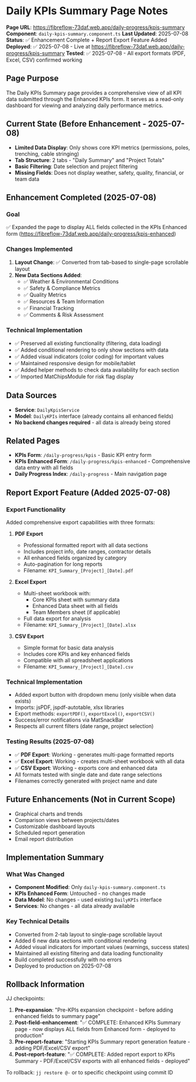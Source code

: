 # Daily KPIs Summary Page Notes

**Page URL**: https://fibreflow-73daf.web.app/daily-progress/kpis-summary
**Component**: `daily-kpis-summary.component.ts`
**Last Updated**: 2025-07-08
**Status**: ✅ Enhancement Complete + Report Export Feature Added
**Deployed**: ✅ 2025-07-08 - Live at https://fibreflow-73daf.web.app/daily-progress/kpis-summary
**Tested**: ✅ 2025-07-08 - All export formats (PDF, Excel, CSV) confirmed working

## Page Purpose
The Daily KPIs Summary page provides a comprehensive view of all KPI data submitted through the Enhanced KPIs form. It serves as a read-only dashboard for viewing and analyzing daily performance metrics.

## Current State (Before Enhancement - 2025-07-08)
- **Limited Data Display**: Only shows core KPI metrics (permissions, poles, trenching, cable stringing)
- **Tab Structure**: 2 tabs - "Daily Summary" and "Project Totals"
- **Basic Filtering**: Date selection and project filtering
- **Missing Fields**: Does not display weather, safety, quality, financial, or team data

## Enhancement Completed (2025-07-08)
### Goal
✅ Expanded the page to display ALL fields collected in the KPIs Enhanced form (https://fibreflow-73daf.web.app/daily-progress/kpis-enhanced)

### Changes Implemented
1. **Layout Change**: ✅ Converted from tab-based to single-page scrollable layout
2. **New Data Sections Added**:
   - ✅ Weather & Environmental Conditions
   - ✅ Safety & Compliance Metrics
   - ✅ Quality Metrics
   - ✅ Resources & Team Information
   - ✅ Financial Tracking
   - ✅ Comments & Risk Assessment

### Technical Implementation
- ✅ Preserved all existing functionality (filtering, data loading)
- ✅ Added conditional rendering to only show sections with data
- ✅ Added visual indicators (color coding) for important values
- ✅ Maintained responsive design for mobile/tablet
- ✅ Added helper methods to check data availability for each section
- ✅ Imported MatChipsModule for risk flag display

## Data Sources
- **Service**: `DailyKpisService`
- **Model**: `DailyKPIs` interface (already contains all enhanced fields)
- **No backend changes required** - all data is already being stored

## Related Pages
- **KPIs Form**: `/daily-progress/kpis` - Basic KPI entry form
- **KPIs Enhanced Form**: `/daily-progress/kpis-enhanced` - Comprehensive data entry with all fields
- **Daily Progress Index**: `/daily-progress` - Main navigation page

## Report Export Feature (Added 2025-07-08)

### Export Functionality
Added comprehensive export capabilities with three formats:

1. **PDF Export**
   - Professional formatted report with all data sections
   - Includes project info, date ranges, contractor details
   - All enhanced fields organized by category
   - Auto-pagination for long reports
   - Filename: `KPI_Summary_[Project]_[Date].pdf`

2. **Excel Export** 
   - Multi-sheet workbook with:
     - Core KPIs sheet with summary data
     - Enhanced Data sheet with all fields
     - Team Members sheet (if applicable)
   - Full data export for analysis
   - Filename: `KPI_Summary_[Project]_[Date].xlsx`

3. **CSV Export**
   - Simple format for basic data analysis
   - Includes core KPIs and key enhanced fields
   - Compatible with all spreadsheet applications
   - Filename: `KPI_Summary_[Project]_[Date].csv`

### Technical Implementation
- Added export button with dropdown menu (only visible when data exists)
- Imports: jsPDF, jspdf-autotable, xlsx libraries
- Export methods: `exportPDF()`, `exportExcel()`, `exportCSV()`
- Success/error notifications via MatSnackBar
- Respects all current filters (date range, project selection)

### Testing Results (2025-07-08)
- ✅ **PDF Export**: Working - generates multi-page formatted reports
- ✅ **Excel Export**: Working - creates multi-sheet workbook with all data
- ✅ **CSV Export**: Working - exports core and enhanced data
- All formats tested with single date and date range selections
- Filenames correctly generated with project name and date

## Future Enhancements (Not in Current Scope)
- Graphical charts and trends
- Comparison views between projects/dates
- Customizable dashboard layouts
- Scheduled report generation
- Email report distribution

## Implementation Summary

### What Was Changed
- **Component Modified**: Only `daily-kpis-summary.component.ts` 
- **KPIs Enhanced Form**: Untouched - no changes made
- **Data Model**: No changes - used existing `DailyKPIs` interface
- **Services**: No changes - all data already available

### Key Technical Details
- Converted from 2-tab layout to single-page scrollable layout
- Added 6 new data sections with conditional rendering
- Added visual indicators for important values (warnings, success states)
- Maintained all existing filtering and data loading functionality
- Build completed successfully with no errors
- Deployed to production on 2025-07-08

## Rollback Information
JJ checkpoints:
1. **Pre-expansion**: "Pre-KPIs expansion checkpoint - before adding enhanced fields to summary page"
2. **Post-field-enhancement**: "✅ COMPLETE: Enhanced KPIs Summary page - now displays ALL fields from Enhanced form - deployed to production"
3. **Pre-report-feature**: "Starting KPIs Summary report generation feature - adding PDF/Excel/CSV export"
4. **Post-report-feature**: "✅ COMPLETE: Added report export to KPIs Summary - PDF/Excel/CSV exports with all enhanced fields - deployed"

To rollback: `jj restore @-` or to specific checkpoint using commit ID